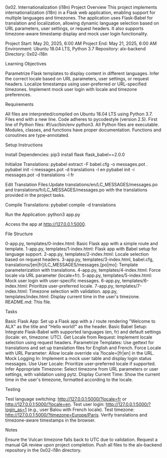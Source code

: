 0x02. Internationalization (i18n)
Project Overview
This project implements internationalization (i18n) in a Flask web application, enabling support for multiple languages and timezones. The application uses Flask-Babel for translation and localization, allowing dynamic language selection based on URL parameters, user settings, or request headers. It also supports timezone-aware timestamp display and mock user login functionality.

Project Start: May 20, 2025, 6:00 AM
Project End: May 21, 2025, 6:00 AM
Environment: Ubuntu 18.04 LTS, Python 3.7
Repository: alx-backend
Directory: 0x02-i18n

Learning Objectives

Parametrize Flask templates to display content in different languages.
Infer the correct locale based on URL parameters, user settings, or request headers.
Localize timestamps using user-preferred or URL-specified timezones.
Implement mock user login with locale and timezone preferences.

Requirements

All files are interpreted/compiled on Ubuntu 18.04 LTS using Python 3.7.
Files end with a new line.
Code adheres to pycodestyle (version 2.5).
First line of Python files: #!/usr/bin/env python3.
All Python files are executable.
Modules, classes, and functions have proper documentation.
Functions and coroutines are type-annotated.

Setup Instructions

Install Dependencies:
pip3 install flask flask_babel==2.0.0


Initialize Translations:
pybabel extract -F babel.cfg -o messages.pot .
pybabel init -i messages.pot -d translations -l en
pybabel init -i messages.pot -d translations -l fr


Edit Translation Files:Update translations/en/LC_MESSAGES/messages.po and translations/fr/LC_MESSAGES/messages.po with the translations provided in the project tasks.

Compile Translations:
pybabel compile -d translations


Run the Application:
python3 app.py

Access the app at http://127.0.0.1:5000.


File Structure

0-app.py, templates/0-index.html: Basic Flask app with a simple route and template.
1-app.py, templates/1-index.html: Flask app with Babel setup for language support.
2-app.py, templates/2-index.html: Locale selection based on request headers.
3-app.py, templates/3-index.html, babel.cfg, translations/[en|fr]/LC_MESSAGES/messages.[po|mo]: Template parameterization with translations.
4-app.py, templates/4-index.html: Force locale via URL parameter (locale=fr).
5-app.py, templates/5-index.html: Mock user login with user-specific messages.
6-app.py, templates/6-index.html: Prioritize user-preferred locale.
7-app.py, templates/7-index.html: Timezone selection with validation.
app.py, templates/index.html: Display current time in the user's timezone.
README.md: This file.

Tasks

Basic Flask App: Set up a Flask app with a / route rendering "Welcome to ALX" as the title and "Hello world!" as the header.
Basic Babel Setup: Integrate Flask-Babel with supported languages (en, fr) and default settings (locale: en, timezone: UTC).
Get Locale from Request: Implement locale selection using request headers.
Parametrize Templates: Use gettext for translations and set up translation files for English and French.
Force Locale with URL Parameter: Allow locale override via ?locale=[fr|en] in the URL.
Mock Logging In: Implement a mock user table and display login status messages.
Use User Locale: Prioritize user-preferred locale if supported.
Infer Appropriate Timezone: Select timezone from URL parameters or user settings, with validation using pytz.
Display Current Time: Show the current time in the user's timezone, formatted according to the locale.

Testing

Test language switching: http://127.0.0.1:5000/?locale=fr or http://127.0.0.1:5000/?locale=en.
Test user login: http://127.0.0.1:5000/?login_as=1 (e.g., user Balou with French locale).
Test timezone: http://127.0.0.1:5000/?timezone=Europe/Paris.
Verify translations and timezone-aware timestamps in the browser.

Notes

Ensure the Vulcan timezone falls back to UTC due to validation.
Request a manual QA review upon project completion.
Push all files to the alx-backend repository in the 0x02-i18n directory.

